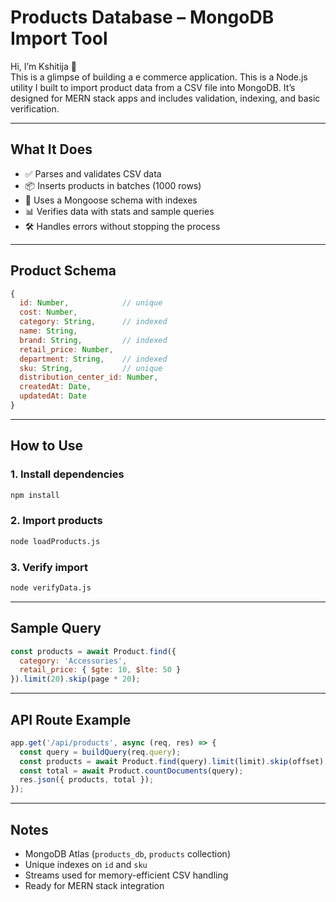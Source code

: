 
# Products Database – MongoDB Import Tool

Hi, I’m Kshitija 👋  
This is a glimpse of building a e commerce application.
This is a Node.js utility I built to import product data from a CSV file into MongoDB. It’s designed for MERN stack apps and includes validation, indexing, and basic verification.

---

## What It Does

- ✅ Parses and validates CSV data  
- 📦 Inserts products in batches (1000 rows)  
- 🧠 Uses a Mongoose schema with indexes  
- 📊 Verifies data with stats and sample queries  
- 🛠️ Handles errors without stopping the process

---

## Product Schema

```js
{
  id: Number,            // unique
  cost: Number,
  category: String,      // indexed
  name: String,
  brand: String,         // indexed
  retail_price: Number,
  department: String,    // indexed
  sku: String,           // unique
  distribution_center_id: Number,
  createdAt: Date,
  updatedAt: Date
}
```

---

## How to Use

### 1. Install dependencies

```bash
npm install
```

### 2. Import products

```bash
node loadProducts.js
```

### 3. Verify import

```bash
node verifyData.js
```

---

## Sample Query

```js
const products = await Product.find({
  category: 'Accessories',
  retail_price: { $gte: 10, $lte: 50 }
}).limit(20).skip(page * 20);
```

---

## API Route Example

```js
app.get('/api/products', async (req, res) => {
  const query = buildQuery(req.query);
  const products = await Product.find(query).limit(limit).skip(offset);
  const total = await Product.countDocuments(query);
  res.json({ products, total });
});
```

---

## Notes

- MongoDB Atlas (`products_db`, `products` collection)  
- Unique indexes on `id` and `sku`  
- Streams used for memory-efficient CSV handling  
- Ready for MERN stack integration

